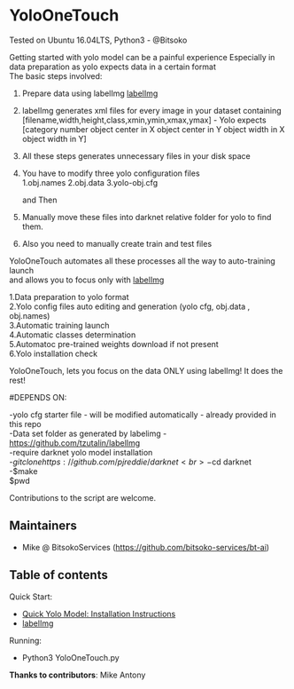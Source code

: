 
# YoloOneTouch

Tested on Ubuntu 16.04LTS, Python3  - @Bitsoko

Getting started with yolo model can be a painful experience
Especially in data preparation as yolo expects data in a certain format <br>
The basic steps involved:
1. Prepare data using labelImg <a href='https://github.com/tzutalin/labelImg'>
    labelImg</a><br>
2. labelImg generates xml files for every image in your dataset containing <br>
    [filename,width,height,class,xmin,ymin,xmax,ymax]  - Yolo expects <br>
    [category number object center in X object center in Y object width in X object width in Y] <br>
3. All these steps generates unnecessary files in your disk space <br>
4. You have to modify three yolo configuration files <br>
      1.obj.names
      2.obj.data
      3.yolo-obj.cfg

    and Then <br>
5. Manually move these files into darknet relative folder for yolo to find them. <br>
6. Also you need to manually create train and test files <br>

 YoloOneTouch automates all these processes all the way to auto-training launch <br>
  and allows you to focus only with <a href='https://github.com/tzutalin/labelImg'>
     labelImg</a><br>


1.Data preparation to yolo format <br>
2.Yolo config files auto editing and generation (yolo cfg, obj.data , obj.names) <br>
3.Automatic training launch<br>
4.Automatic classes determination<br>
5.Automatoc pre-trained weights download if not present<br>
6.Yolo installation check<br>

YoloOneTouch, lets you focus on the data ONLY using labelImg! It does the rest!<br>

#DEPENDS ON:

-yolo cfg starter file - will be modified automatically - already provided in this repo<br>
-Data set folder as generated by labelimg - https://github.com/tzutalin/labelImg<br>
-require darknet yolo model installation<br>
		-$git clone https://github.com/pjreddie/darknet<br>
		-$cd darknet<br>
		-$make<br>
		$pwd<br>


Contributions to the script are welcome.



## Maintainers

* Mike @ BitsokoServices (https://github.com/bitsoko-services/bt-ai)


## Table of contents

Quick Start:

  * <a href='https://github.com/pjreddie/darknet'>
      Quick Yolo Model: Installation Instructions</a><br>
  * <a href="https://github.com/tzutalin/labelImg">labelImg</a><br>

Running:

  * Python3 YoloOneTouch.py



<b>Thanks to contributors</b>: Mike Antony
